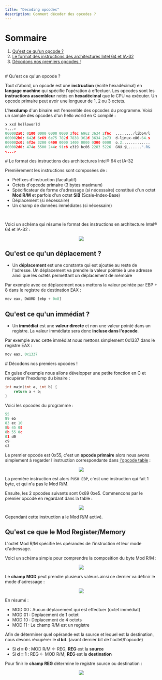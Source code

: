 ```yaml
---
title: "Decoding opcodes"
description: Comment décoder des opcodes ?
---
```


# Sommaire
1. [Qu'est ce qu'un opcode ?](#what_is_opcode)
2. [Le format des instructions des architectures Intel 64 et IA-32](#instruction_format)
3. [Décodons nos premiers opcodes !](#example_decode_opcode)

<br/>

<div id='what_is_opcode'/>
# Qu'est ce qu'un opcode ?

Tout d'abord, un opcode est une **instruction** (écrite hexadécimal) en **langage machine** qui spécifie l'opération à effectuer. Les opcodes sont les **instructions assembleur** notés en **hexadécimal** que le CPU va exécuter. 
Un opcode primaire peut avoir une longueur de 1, 2 ou 3 octets.

L'**hexdump** d'un binaire est l'ensemble des opcodes du programme. Voici un sample des opcodes d'un hello world en C compilé :

```py
❯ xxd helloworld
<...>
000002a0: 0100 0000 0000 0000 2f6c 6962 3634 2f6c  ......../lib64/l
000002b0: 642d 6c69 6e75 782d 7838 362d 3634 2e73  d-linux-x86-64.s
000002c0: 6f2e 3200 0400 0000 1400 0000 0300 0000  o.2.............
000002d0: 474e 5500 244c 91c8 e319 bc06 2283 5226  GNU.$L......".R&
<...>
```

<div id='instruction_format'/>
# Le format des instructions des architectures Intel® 64 et IA-32

Premièrement les instructions sont composées de :

- Préfixes d'instruction (facultatif)
- Octets d'opcode primaire (3 bytes maximum)
- Spécificateur de forme d'adressage (si nécessaire) constitué d'un octet **Mod R/M** et parfois d'un octet **SIB** (Scale-Index-Base)
- Déplacement (si nécessaire)
- Un champ de données immédiates (si nécessaire)

<br/>

Voici un schéma qui résume le format des instructions en architecture Intel® 64 et IA-32 :

<p align="center">
  <img src="https://i.imgur.com/pJfQoOO.png">
</p>

## Qu'est ce qu'un déplacement ?

- Un **déplacement** est une constante qui est ajoutée au reste de l'adresse. Un déplacement va prendre la valeur pointée à une adresse ainsi que les octets permettant un déplacement de mémoire 

Par exemple avec ce déplacement nous mettons la valeur pointée par EBP + 8 dans le registre de destination EAX :

```py
mov eax, DWORD [ebp + 0x8]
```

## Qu'est ce qu'un immédiat ?

- Un **immédiat** est une **valeur directe** et non une valeur pointé dans un registre. La valeur immédiate sera donc **incluse dans l'opcode**.

Par exemple avec cette immédiat nous mettons simplement 0x1337 dans le registre EAX :

```py
mov eax, 0x1337
```

<div id='example_decode_opcode'/>
# Décodons nos premiers opcodes !

En guise d'exemple nous allons développer une petite fonction en C et récupérer l'hexdump du binaire :

```c
int main(int a, int b) {
    return a + b;
}
```

Voici les opcodes du programme :

```py
55
89 e5
83 ec 10
8b 45 08
8b 55 0c
01 d0
c9
c3
```

Le premier opcode est 0x55, c'est un **opcode primaire** alors nous avons simplement à regarder l'instruction correspondante dans [l'opcode table](http://sparksandflames.com/files/x86InstructionChart.html) :

<p align="center">
  <img src="https://i.imgur.com/ehrSeWo.png">
</p>

La première instruction est alors `PUSH EBP`, c'est une instruction qui fait 1 byte, et qui n'a pas le Mod R/M.

Ensuite, les 2 opcodes suivants sont 0x89 0xe5.
Commencons par le premier opcode en regardant dans la table :

<p align="center">
  <img src="https://prnt.sc/15g3rik">
</p>

Cependant cette instruction a le Mod R/M activé.

## Qu'est ce que le Mod Register/Memory

L'octet Mod R/M spécifie les opérandes de l'instruction et leur mode d'adressage.

Voici un schéma simple pour comprendre la composition du byte Mod R/M :

<p align="center">
  <img src="https://i.imgur.com/XzHMDtT.png">
</p>

Le **champ MOD** peut prendre plusieurs valeurs ainsi ce dernier va définir le mode d'adressage :

<p align="center">
  <img src="https://i.imgur.com/PeZmzAN.png">
</p>

En résumé :

- MOD 00 : Aucun déplacement qui est effectuer (octet immédiat)
- MOD 01 : Déplacement de 1 octet
- MOD 10 : Déplacement de 4 octets
- MOD 11 : Le champ R/M est un registre

Afin de déterminer quel opérande est la source et lequel est la destination, nous devons récupérer le **d bit**. (avant dernier bit de l'octet/l'opcode)

- Si **d = 0** : MOD R/M <- REG, **REG** est la **source**
- Si **d = 1** : REG <- MOD R/M, **REG** est la **destination**

Pour finir le **champ REG** détermine le registre source ou destination :

<p align="center">
  <img src="https://i.imgur.com/CY5GBxK.png">
</p>


